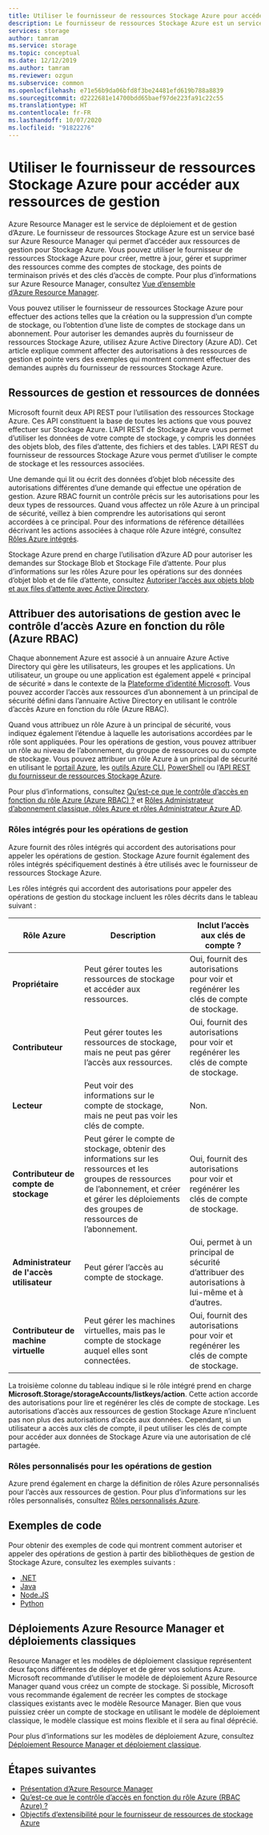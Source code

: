 ```yaml
---
title: Utiliser le fournisseur de ressources Stockage Azure pour accéder aux ressources de gestion
description: Le fournisseur de ressources Stockage Azure est un service qui permet d’accéder aux ressources de gestion pour Stockage Azure. Vous pouvez utiliser le fournisseur de ressources Stockage Azure pour créer, mettre à jour, gérer et supprimer des ressources comme des comptes de stockage, des points de terminaison privés et des clés d’accès de compte.
services: storage
author: tamram
ms.service: storage
ms.topic: conceptual
ms.date: 12/12/2019
ms.author: tamram
ms.reviewer: ozgun
ms.subservice: common
ms.openlocfilehash: e71e56b9da06bfd8f3be24481efd619b788a8839
ms.sourcegitcommit: d2222681e14700bdd65baef97de223fa91c22c55
ms.translationtype: HT
ms.contentlocale: fr-FR
ms.lasthandoff: 10/07/2020
ms.locfileid: "91822276"
---
```

# <a name="use-the-azure-storage-resource-provider-to-access-management-resources"></a>Utiliser le fournisseur de ressources Stockage Azure pour accéder aux ressources de gestion

Azure Resource Manager est le service de déploiement et de gestion d’Azure. Le fournisseur de ressources Stockage Azure est un service basé sur Azure Resource Manager qui permet d’accéder aux ressources de gestion pour Stockage Azure. Vous pouvez utiliser le fournisseur de ressources Stockage Azure pour créer, mettre à jour, gérer et supprimer des ressources comme des comptes de stockage, des points de terminaison privés et des clés d’accès de compte. Pour plus d’informations sur Azure Resource Manager, consultez [Vue d’ensemble d’Azure Resource Manager](/azure/azure-resource-manager/resource-group-overview).

Vous pouvez utiliser le fournisseur de ressources Stockage Azure pour effectuer des actions telles que la création ou la suppression d’un compte de stockage, ou l’obtention d’une liste de comptes de stockage dans un abonnement. Pour autoriser les demandes auprès du fournisseur de ressources Stockage Azure, utilisez Azure Active Directory (Azure AD). Cet article explique comment affecter des autorisations à des ressources de gestion et pointe vers des exemples qui montrent comment effectuer des demandes auprès du fournisseur de ressources Stockage Azure.

## <a name="management-resources-versus-data-resources"></a>Ressources de gestion et ressources de données

Microsoft fournit deux API REST pour l’utilisation des ressources Stockage Azure. Ces API constituent la base de toutes les actions que vous pouvez effectuer sur Stockage Azure. L’API REST de Stockage Azure vous permet d’utiliser les données de votre compte de stockage, y compris les données des objets blob, des files d’attente, des fichiers et des tables. L’API REST du fournisseur de ressources Stockage Azure vous permet d’utiliser le compte de stockage et les ressources associées.

Une demande qui lit ou écrit des données d’objet blob nécessite des autorisations différentes d’une demande qui effectue une opération de gestion. Azure RBAC fournit un contrôle précis sur les autorisations pour les deux types de ressources. Quand vous affectez un rôle Azure à un principal de sécurité, veillez à bien comprendre les autorisations qui seront accordées à ce principal. Pour des informations de référence détaillées décrivant les actions associées à chaque rôle Azure intégré, consultez [Rôles Azure intégrés](../../role-based-access-control/built-in-roles.md).

Stockage Azure prend en charge l’utilisation d’Azure AD pour autoriser les demandes sur Stockage Blob et Stockage File d’attente. Pour plus d’informations sur les rôles Azure pour les opérations sur des données d’objet blob et de file d’attente, consultez [Autoriser l’accès aux objets blob et aux files d’attente avec Active Directory](storage-auth-aad.md).

## <a name="assign-management-permissions-with-azure-role-based-access-control-azure-rbac"></a>Attribuer des autorisations de gestion avec le contrôle d’accès Azure en fonction du rôle (Azure RBAC)

Chaque abonnement Azure est associé à un annuaire Azure Active Directory qui gère les utilisateurs, les groupes et les applications. Un utilisateur, un groupe ou une application est également appelé « principal de sécurité » dans le contexte de la [Plateforme d’identité Microsoft](/azure/active-directory/develop/). Vous pouvez accorder l’accès aux ressources d’un abonnement à un principal de sécurité défini dans l’annuaire Active Directory en utilisant le contrôle d’accès Azure en fonction du rôle (Azure RBAC).

Quand vous attribuez un rôle Azure à un principal de sécurité, vous indiquez également l’étendue à laquelle les autorisations accordées par le rôle sont appliquées. Pour les opérations de gestion, vous pouvez attribuer un rôle au niveau de l’abonnement, du groupe de ressources ou du compte de stockage. Vous pouvez attribuer un rôle Azure à un principal de sécurité en utilisant le [portail Azure](https://portal.azure.com/), les [outils Azure CLI](../../cli-install-nodejs.md), [PowerShell](/powershell/azure/) ou l’[API REST du fournisseur de ressources Stockage Azure](/rest/api/storagerp).

Pour plus d’informations, consultez [Qu’est-ce que le contrôle d’accès en fonction du rôle Azure (Azure RBAC) ?](../../role-based-access-control/overview.md) et [Rôles Administrateur d’abonnement classique, rôles Azure et rôles Administrateur Azure AD](../../role-based-access-control/rbac-and-directory-admin-roles.md).

### <a name="built-in-roles-for-management-operations"></a>Rôles intégrés pour les opérations de gestion

Azure fournit des rôles intégrés qui accordent des autorisations pour appeler les opérations de gestion. Stockage Azure fournit également des rôles intégrés spécifiquement destinés à être utilisés avec le fournisseur de ressources Stockage Azure.

Les rôles intégrés qui accordent des autorisations pour appeler des opérations de gestion du stockage incluent les rôles décrits dans le tableau suivant :

|    Rôle Azure    |    Description    |    Inclut l’accès aux clés de compte ?    |
|---------------------------------|------------------------------------------------------------------------------------------------------------------------------------------------------------------------|---------------------------------------------------------------------------------------|
| **Propriétaire** | Peut gérer toutes les ressources de stockage et accéder aux ressources.  | Oui, fournit des autorisations pour voir et regénérer les clés de compte de stockage. |
| **Contributeur**  | Peut gérer toutes les ressources de stockage, mais ne peut pas gérer l’accès aux ressources. | Oui, fournit des autorisations pour voir et regénérer les clés de compte de stockage. |
| **Lecteur** | Peut voir des informations sur le compte de stockage, mais ne peut pas voir les clés de compte. | Non. |
| **Contributeur de compte de stockage** | Peut gérer le compte de stockage, obtenir des informations sur les ressources et les groupes de ressources de l’abonnement, et créer et gérer les déploiements des groupes de ressources de l’abonnement. | Oui, fournit des autorisations pour voir et regénérer les clés de compte de stockage. |
| **Administrateur de l'accès utilisateur** | Peut gérer l’accès au compte de stockage.   | Oui, permet à un principal de sécurité d’attribuer des autorisations à lui-même et à d’autres. |
| **Contributeur de machine virtuelle** | Peut gérer les machines virtuelles, mais pas le compte de stockage auquel elles sont connectées.   | Oui, fournit des autorisations pour voir et regénérer les clés de compte de stockage. |

La troisième colonne du tableau indique si le rôle intégré prend en charge **Microsoft.Storage/storageAccounts/listkeys/action**. Cette action accorde des autorisations pour lire et regénérer les clés de compte de stockage. Les autorisations d’accès aux ressources de gestion Stockage Azure n’incluent pas non plus des autorisations d’accès aux données. Cependant, si un utilisateur a accès aux clés de compte, il peut utiliser les clés de compte pour accéder aux données de Stockage Azure via une autorisation de clé partagée.

### <a name="custom-roles-for-management-operations"></a>Rôles personnalisés pour les opérations de gestion

Azure prend également en charge la définition de rôles Azure personnalisés pour l’accès aux ressources de gestion. Pour plus d’informations sur les rôles personnalisés, consultez [Rôles personnalisés Azure](../../role-based-access-control/custom-roles.md).

## <a name="code-samples"></a>Exemples de code

Pour obtenir des exemples de code qui montrent comment autoriser et appeler des opérations de gestion à partir des bibliothèques de gestion de Stockage Azure, consultez les exemples suivants :

- [.NET](https://github.com/Azure-Samples/storage-dotnet-resource-provider-getting-started)
- [Java](https://github.com/Azure-Samples/storage-java-manage-storage-accounts)
- [Node.JS](https://github.com/Azure-Samples/storage-node-resource-provider-getting-started)
- [Python](https://github.com/Azure-Samples/storage-python-manage)

## <a name="azure-resource-manager-versus-classic-deployments"></a>Déploiements Azure Resource Manager et déploiements classiques

Resource Manager et les modèles de déploiement classique représentent deux façons différentes de déployer et de gérer vos solutions Azure. Microsoft recommande d’utiliser le modèle de déploiement Azure Resource Manager quand vous créez un compte de stockage. Si possible, Microsoft vous recommande également de recréer les comptes de stockage classiques existants avec le modèle Resource Manager. Bien que vous puissiez créer un compte de stockage en utilisant le modèle de déploiement classique, le modèle classique est moins flexible et il sera au final déprécié.

Pour plus d’informations sur les modèles de déploiement Azure, consultez [Déploiement Resource Manager et déploiement classique](../../azure-resource-manager/management/deployment-models.md).

## <a name="next-steps"></a>Étapes suivantes

- [Présentation d’Azure Resource Manager](/azure/azure-resource-manager/resource-group-overview)
- [Qu’est-ce que le contrôle d’accès en fonction du rôle Azure (RBAC Azure) ?](../../role-based-access-control/overview.md)
- [Objectifs d’extensibilité pour le fournisseur de ressources de stockage Azure](scalability-targets-resource-provider.md)

